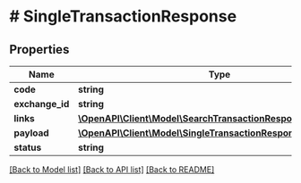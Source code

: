 # # SingleTransactionResponse

## Properties

Name | Type | Description | Notes
------------ | ------------- | ------------- | -------------
**code** | **string** |  | [optional]
**exchange_id** | **string** |  | [optional]
**links** | [**\OpenAPI\Client\Model\SearchTransactionResponseLinksInner[]**](SearchTransactionResponseLinksInner.md) |  | [optional]
**payload** | [**\OpenAPI\Client\Model\SingleTransactionResponsePayload**](SingleTransactionResponsePayload.md) |  | [optional]
**status** | **string** |  | [optional]

[[Back to Model list]](../../README.md#models) [[Back to API list]](../../README.md#endpoints) [[Back to README]](../../README.md)
